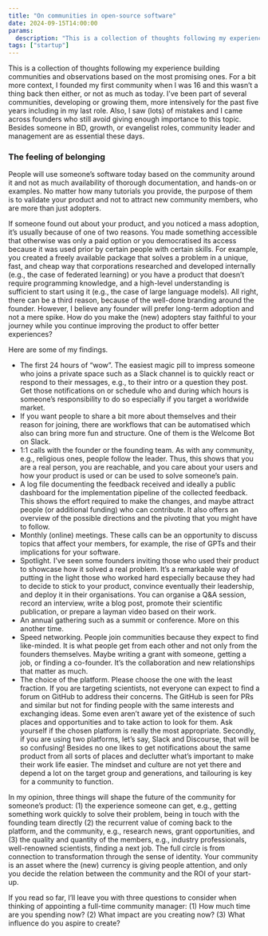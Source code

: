 ```yaml
---
title: "On communities in open-source software"
date: 2024-09-15T14:00:00
params:
  description: "This is a collection of thoughts following my experience building communities and observations based on the most promising ones. For a bit more context, I founded my first community when I was 16 and this wasn’t a thing back then either, or not as much as today. I’ve been part of several communities, developing or growing them, more intensively for the past five years including in my last role. Also, I saw (lots) of mistakes and I came across founders who still avoid giving enough importance to this topic. Besides someone in BD, growth, or evangelist roles, community leader and management are as essential these days."
tags: ["startup"]
---
```

This is a collection of thoughts following my experience building communities and observations based on the most promising ones. For a bit more context, I founded my first community when I was 16 and this wasn’t a thing back then either, or not as much as today. I’ve been part of several communities, developing or growing them, more intensively for the past five years including in my last role. Also, I saw (lots) of mistakes and I came across founders who still avoid giving enough importance to this topic. Besides someone in BD, growth, or evangelist roles, community leader and management are as essential these days.

### The feeling of belonging

People will use someone’s software today based on the community around it and not as much availability of thorough documentation, and hands-on or examples. No matter how many tutorials you provide, the purpose of them is to validate your product and not to attract new community members, who are more than just adopters.

If someone found out about your product, and you noticed a mass adoption, it’s usually because of one of two reasons. You made something accessible that otherwise was only a paid option or you democratised its access because it was used prior by certain people with certain skills. For example, you created a freely available package that solves a problem in a unique, fast, and cheap way that corporations researched and developed internally (e.g., the case of federated learning) or you have a product that doesn’t require programming knowledge, and a high-level understanding is sufficient to start using it (e.g., the case of large language models). All right, there can be a third reason, because of the well-done branding around the founder. However, I believe any founder will prefer long-term adoption and not a mere spike. How do you make the (new) adopters stay faithful to your journey while you continue improving the product to offer better experiences?

Here are some of my findings.

- The first 24 hours of “wow”. The easiest magic pill to impress someone who joins a private space such as a Slack channel is to quickly react or respond to their messages, e.g., to their intro or a question they post. Get those notifications on or schedule who and during which hours is someone’s responsibility to do so especially if you target a worldwide market.
- If you want people to share a bit more about themselves and their reason for joining, there are workflows that can be automatised which also can bring more fun and structure. One of them is the Welcome Bot on Slack.
- 1:1 calls with the founder or the founding team. As with any community, e.g., religious ones, people follow the leader. Thus, this shows that you are a real person, you are reachable, and you care about your users and how your product is used or can be used to solve someone’s pain. 
- A log file documenting the feedback received and ideally a public dashboard for the implementation pipeline of the collected feedback. This shows the effort required to make the changes, and maybe attract people (or additional funding) who can contribute. It also offers an overview of the possible directions and the pivoting that you might have to follow.
- Monthly (online) meetings. These calls can be an opportunity to discuss topics that affect your members, for example, the rise of GPTs and their implications for your software.
- Spotlight. I’ve seen some founders inviting those who used their product to showcase how it solved a real problem. It’s a remarkable way of putting in the light those who worked hard especially because they had to decide to stick to your product, convince eventually their leadership, and deploy it in their organisations. You can organise a Q&A session, record an interview, write a blog post, promote their scientific publication, or prepare a layman video based on their work.
- An annual gathering such as a summit or conference. More on this another time.
- Speed networking. People join communities because they expect to find like-minded. It is what people get from each other and not only from the founders themselves. Maybe writing a grant with someone, getting a job, or finding a co-founder. It’s the collaboration and new relationships that matter as much.
- The choice of the platform. Please choose the one with the least fraction. If you are targeting scientists, not everyone can expect to find a forum on GitHub to address their concerns. The GitHub is seen for PRs and similar but not for finding people with the same interests and exchanging ideas. Some even aren’t aware yet of the existence of such places and opportunities and to take action to look for them. Ask yourself if the chosen platform is really the most appropriate. Secondly, if you are using two platforms, let’s say, Slack and Discourse, that will be so confusing! Besides no one likes to get notifications about the same product from all sorts of places and declutter what’s important to make their work life easier. The mindset and culture are not yet there and depend a lot on the target group and generations, and tailouring is key for a community to function.


In my opinion, three things will shape the future of the community for someone’s product: (1) the experience someone can get, e.g., getting something work quickly to solve their problem, being in touch with the founding team directly (2) the recurrent value of coming back to the platform, and the community, e.g., research news, grant opportunities, and (3) the quality and quantity of the members, e.g., industry professionals, well-renowned scientists, finding a next job. The full circle is from connection to transformation through the sense of identity. Your community is an asset where the (new) currency is giving people attention, and only you decide the relation between the community and the ROI of your start-up.

If you read so far, I’ll leave you with three questions to consider when thinking of appointing a full-time community manager: (1) How much time are you spending now? (2) What impact are you creating now? (3) What influence do you aspire to create?
